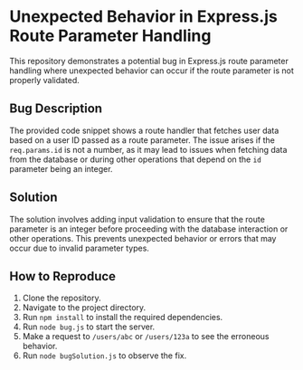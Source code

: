 # Unexpected Behavior in Express.js Route Parameter Handling

This repository demonstrates a potential bug in Express.js route parameter handling where unexpected behavior can occur if the route parameter is not properly validated. 

## Bug Description

The provided code snippet shows a route handler that fetches user data based on a user ID passed as a route parameter. The issue arises if the `req.params.id` is not a number, as it may lead to issues when fetching data from the database or during other operations that depend on the `id` parameter being an integer.

## Solution

The solution involves adding input validation to ensure that the route parameter is an integer before proceeding with the database interaction or other operations. This prevents unexpected behavior or errors that may occur due to invalid parameter types.

## How to Reproduce

1. Clone the repository.
2. Navigate to the project directory.
3. Run `npm install` to install the required dependencies.
4. Run `node bug.js` to start the server.
5. Make a request to `/users/abc` or `/users/123a` to see the erroneous behavior.
6. Run `node bugSolution.js` to observe the fix.